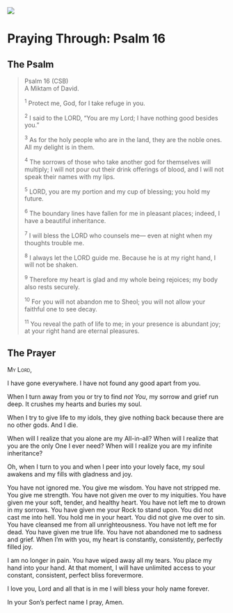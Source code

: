 <img class="intro-right" src="/images/art-paris-psalter.jpg">

# Praying Through: Psalm 16

## The Psalm

>Psalm 16 (CSB)  
><sup></sup> A Miktam of David. 
>
><sup>1</sup> Protect me, God, for I take refuge in you. 
>
><sup>2</sup> I said to the LORD, “You are my Lord; I have nothing good besides you.” 
>
><sup>3</sup> As for the holy people who are in the land, they are the noble ones. All my delight is in them. 
>
><sup>4</sup> The sorrows of those who take another god for themselves will multiply; I will not pour out their drink offerings of blood, and I will not speak their names with my lips. 
>
><sup>5</sup> LORD, you are my portion and my cup of blessing; you hold my future. 
>
><sup>6</sup> The boundary lines have fallen for me in pleasant places; indeed, I have a beautiful inheritance. 
>
><sup>7</sup> I will bless the LORD who counsels me— even at night when my thoughts trouble me. 
>
><sup>8</sup> I always let the LORD guide me. Because he is at my right hand, I will not be shaken. 
>
><sup>9</sup> Therefore my heart is glad and my whole being rejoices; my body also rests securely. 
>
><sup>10</sup> For you will not abandon me to Sheol; you will not allow your faithful one to see decay. 
>
><sup>11</sup> You reveal the path of life to me; in your presence is abundant joy; at your right hand are eternal pleasures.

## The Prayer

<div style="font-variant: small-caps;">
  My Lord,
</div>


I have gone everywhere. I have not found any good apart from you.

When I turn away from you or try to find _not You_, my sorrow and grief run deep. It crushes my hearts and buries my soul.

When I try to give life to my idols, they give nothing back because there are no other gods. And I die.

When will I realize that you alone are my All-in-all? When will I realize that you are the only One I ever need? When will I realize you are my infinite inheritance?

Oh, when I turn to you and when I peer into your lovely face, my soul awakens and my fills with gladness and joy.

You have not ignored me. You give me wisdom.
You have not stripped me. You give me strength.
You have not given me over to my iniquities. You have given me your soft, tender, and healthy heart.
You have not left me to drown in my sorrows. You have given me your Rock to stand upon.
You did not cast me into hell. You hold me in your heart.
You did not give me over to sin. You have cleansed me from all unrighteousness.
You have not left me for dead. You have given me true life.
You have not abandoned me to sadness and grief. When I’m with you, my heart is constantly, consistently, perfectly filled joy.

I am no longer in pain. You have wiped away all my tears. You place my hand into your hand. At that moment, I will have unlimited access to your constant, consistent, perfect bliss forevermore.

I love you, Lord and all that is in me I will bless your holy name forever.

In your Son’s perfect name I pray,
Amen.
